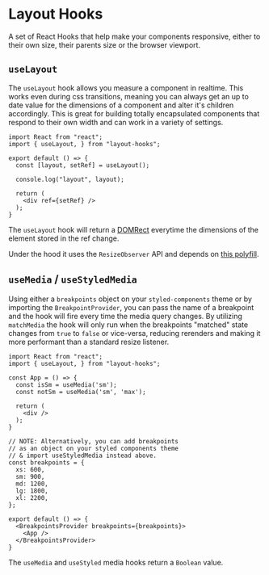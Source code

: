 # Layout Hooks

A set of React Hooks that help make your components responsive, either to their own size, their parents size or the browser viewport.

## `useLayout`

The `useLayout` hook allows you measure a component in realtime. This works even during css transitions, meaning you can always get an up to date value for the dimensions of a component and alter it's children accordingly. This is great for building totally encapsulated components that respond to their own width and can work in a variety of settings.

```
import React from "react";
import { useLayout, } from "layout-hooks";

export default () => {
  const [layout, setRef] = useLayout();
  
  console.log("layout", layout);
  
  return (
    <div ref={setRef} />
  );
}
```

The `useLayout` hook will return a [DOMRect](https://developer.mozilla.org/en-US/docs/Web/API/DOMRect) everytime the dimensions of the element stored in the ref change. 

Under the hood it uses the `ResizeObserver` API and depends on [this polyfill](https://www.npmjs.com/package/@juggle/resize-observer).


## `useMedia` / `useStyledMedia`

Using either a `breakpoints` object on your `styled-components` theme or by importing the `BreakpointProvider`, you can pass the name of a breakpoint and the hook will fire every time the media query changes. By utilizing `matchMedia` the hook will only run when the breakpoints "matched" state changes from `true` to `false` or vice-versa, reducing rerenders and making it more performant than a standard resize listener.


```
import React from "react";
import { useLayout, } from "layout-hooks";

const App = () => {
  const isSm = useMedia('sm');
  const notSm = useMedia('sm', 'max');
  
  return (
    <div />
  );
}

// NOTE: Alternatively, you can add breakpoints
// as an object on your styled components theme
// & import useStyledMedia instead above.
const breakpoints = {
  xs: 600,
  sm: 900,
  md: 1200,
  lg: 1800,
  xl: 2200,
};

export default () => {
  <BreakpointsProvider breakpoints={breakpoints}>
    <App />
  </BreakpointsProvider>
}
```

The `useMedia` and `useStyled` media hooks return a `Boolean` value.
